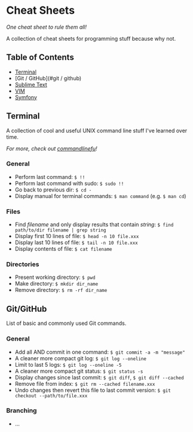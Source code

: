 # Cheat Sheets
*One cheat sheet to rule them all!*

A collection of cheat sheets for programming stuff because why not.

## Table of Contents
 - [Terminal](#terminal)
 - [Git / GitHub](#git / github)
 - [Sublime Text](#sublimetext)
 - [VIM](#vim)
 - [Symfony](#symfony)

## Terminal

A collection of cool and useful UNIX command line stuff I've learned over time.

*For more, check out [commandlinefu](#)!*

### General
- Perform last command: `$ !!`
- Perform last command with sudo: `$ sudo !!`
- Go back to previous dir: `$ cd -`
- Display manual for terminal commands: `$ man command` (e.g. `$ man cd`)

### Files
- Find _filename_ and only display results that contain _string_: `$ find path/to/dir filename | grep string`
- Display first 10 lines of file: `$ head -n 10 file.xxx`
- Display last 10 lines of file: `$ tail -n 10 file.xxx`
- Display contents of file: `$ cat filename`

### Directories
- Present working directory: `$ pwd`
- Make directory: `$ mkdir dir_name`
- Remove directory: `$ rm -rf dir_name`

## Git/GitHub

List of basic and commonly used Git commands.

### General
- Add all AND commit in one command: `$ git commit -a -m "message"`
- A cleaner more compact git log: `$ git log --oneline`
- Limit to last 5 logs: `$ git log --oneline -5`
- A cleaner more compact git status: `$ git status -s`
- Display changes since last commit: `$ git diff`, `$ git diff --cached`
- Remove file from index: `$ git rm --cached filename.xxx`
- Undo changes then revert this file to last commit version: `$ git checkout --path/to/file.xxx`

### Branching
- ...
